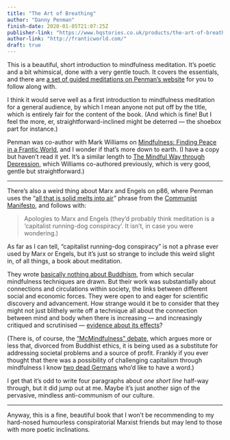 ```yaml
---
title: "The Art of Breathing"
author: "Danny Penman"
finish-date: 2020-01-05T21:07:25Z
publisher-link: "https://www.hqstories.co.uk/products/the-art-of-breathing-9780008211509/"
author-link: "http://franticworld.com/"
draft: true
---
```


This is a beautiful, short introduction to mindfulness meditation.
It’s poetic and a bit whimsical, done with a very gentle touch.
It covers the essentials, and there are [a set of guided meditations on Penman’s website][audio] for you to follow along with.

I think it would serve well as a first introduction to mindfulness meditation for a general audience, by which I mean anyone not put off by the title, which is entirely fair for the content of the book. (And which is fine! But I feel the more, er, straightforward-inclined might be deterred — the shoebox part for instance.)

Penman was co-author with Mark Williams on [Mindfulness: Finding Peace in a Frantic World][mindfulness], and I wonder if that’s more down to earth.
(I have a copy but haven’t read it yet. It’s a similar length to [The Mindful Way through Depression][depression], which Williams co-authored previously, which is very good, gentle but straightforward.)

---

There’s also a weird thing about Marx and Engels on p86, where Penman uses the “[all that is solid melts into air][cm]” phrase from the [Communist Manifesto][cm], and follows with:

> Apologies to Marx and Engels (they’d probably think meditation is a ‘capitalist running-dog conspiracy’. It isn’t, in case you were wondering.)

As far as I can tell, “capitalist running-dog conspiracy” is not a phrase ever used by Marx or Engels, but it’s just so strange to include this weird slight in, of all things, a book about meditation.

They wrote [basically nothing about Buddhism][me-bud], from which secular mindfulness techniques are drawn.
But their work was substantially about connections and circulations within society, the links between different social and economic forces.
They were open to and eager for scientific discovery and advancement.
How strange would it be to consider that they might not just blithely write off a technique all about the connection between mind and body when there is increasing — and increasingly critiqued and scrutinised — [evidence about its effects][science]?

(There is, of course, the [“McMindfulness” debate][criticism], which argues more or less that, divorced from Buddhist ethics, it is being used as a substitute for addressing societal problems and a source of profit.
Frankly if you ever thought that there was a possibility of challenging capitalism through mindfulness I know [two dead Germans][me] who’d like to have a word.)

I get that it’s odd to write four paragraphs about *one short line* half-way through, but it did jump out at me. Maybe it’s just another sign of the pervasive, mindless anti-communism of our culture.

---

Anyway, this is a fine, beautiful book that I won’t be recommending to my hard-nosed humourless conspiratorial Marxist friends but may lend to those with more poetic inclinations.

[audio]: http://franticworld.com/resources/breathing/
[mindfulness]: https://www.littlebrown.co.uk/titles/mark-williams/mindfulness/9780748126514/
[depression]: https://www.guilford.com/books/The-Mindful-Way-through-Depression/Williams-Teasdale-Segal-Kabat-Zinn/9781593851286
[cm]: https://www.marxists.org/archive/marx/works/1848/communist-manifesto/ch01.htm#025
[me-bud]: http://www.vgweb.org/bsq/marxbud.htm
[science]: https://greatergood.berkeley.edu/article/item/the_state_of_mindfulness_science
[criticism]: https://www.theguardian.com/lifeandstyle/2019/apr/16/how-capitalism-captured-the-mindfulness-industry
[me]: https://www.marxists.org/archive/marx/
